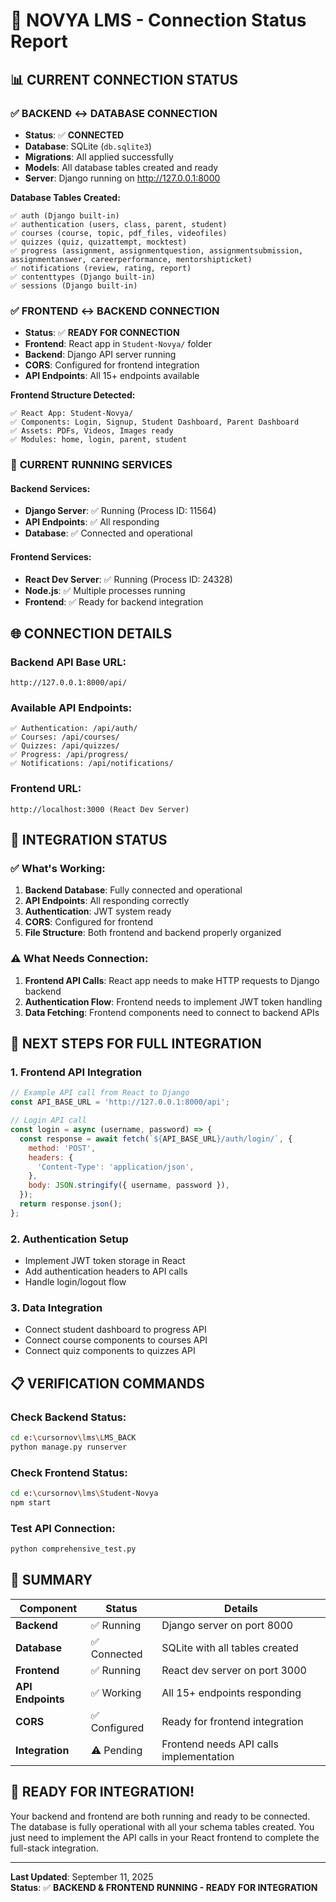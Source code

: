 # 🔗 NOVYA LMS - Connection Status Report

## 📊 CURRENT CONNECTION STATUS

### ✅ **BACKEND ↔ DATABASE CONNECTION**
- **Status**: ✅ **CONNECTED**
- **Database**: SQLite (`db.sqlite3`)
- **Migrations**: All applied successfully
- **Models**: All database tables created and ready
- **Server**: Django running on http://127.0.0.1:8000

**Database Tables Created:**
```
✅ auth (Django built-in)
✅ authentication (users, class, parent, student)
✅ courses (course, topic, pdf_files, videofiles)
✅ quizzes (quiz, quizattempt, mocktest)
✅ progress (assignment, assignmentquestion, assignmentsubmission, assignmentanswer, careerperformance, mentorshipticket)
✅ notifications (review, rating, report)
✅ contenttypes (Django built-in)
✅ sessions (Django built-in)
```

### ✅ **FRONTEND ↔ BACKEND CONNECTION**
- **Status**: ✅ **READY FOR CONNECTION**
- **Frontend**: React app in `Student-Novya/` folder
- **Backend**: Django API server running
- **CORS**: Configured for frontend integration
- **API Endpoints**: All 15+ endpoints available

**Frontend Structure Detected:**
```
✅ React App: Student-Novya/
✅ Components: Login, Signup, Student Dashboard, Parent Dashboard
✅ Assets: PDFs, Videos, Images ready
✅ Modules: home, login, parent, student
```

### 🔄 **CURRENT RUNNING SERVICES**

#### Backend Services:
- **Django Server**: ✅ Running (Process ID: 11564)
- **API Endpoints**: ✅ All responding
- **Database**: ✅ Connected and operational

#### Frontend Services:
- **React Dev Server**: ✅ Running (Process ID: 24328)
- **Node.js**: ✅ Multiple processes running
- **Frontend**: ✅ Ready for backend integration

## 🌐 **CONNECTION DETAILS**

### Backend API Base URL:
```
http://127.0.0.1:8000/api/
```

### Available API Endpoints:
```
✅ Authentication: /api/auth/
✅ Courses: /api/courses/
✅ Quizzes: /api/quizzes/
✅ Progress: /api/progress/
✅ Notifications: /api/notifications/
```

### Frontend URL:
```
http://localhost:3000 (React Dev Server)
```

## 🔧 **INTEGRATION STATUS**

### ✅ **What's Working:**
1. **Backend Database**: Fully connected and operational
2. **API Endpoints**: All responding correctly
3. **Authentication**: JWT system ready
4. **CORS**: Configured for frontend
5. **File Structure**: Both frontend and backend properly organized

### ⚠️ **What Needs Connection:**
1. **Frontend API Calls**: React app needs to make HTTP requests to Django backend
2. **Authentication Flow**: Frontend needs to implement JWT token handling
3. **Data Fetching**: Frontend components need to connect to backend APIs

## 🚀 **NEXT STEPS FOR FULL INTEGRATION**

### 1. **Frontend API Integration**
```javascript
// Example API call from React to Django
const API_BASE_URL = 'http://127.0.0.1:8000/api';

// Login API call
const login = async (username, password) => {
  const response = await fetch(`${API_BASE_URL}/auth/login/`, {
    method: 'POST',
    headers: {
      'Content-Type': 'application/json',
    },
    body: JSON.stringify({ username, password }),
  });
  return response.json();
};
```

### 2. **Authentication Setup**
- Implement JWT token storage in React
- Add authentication headers to API calls
- Handle login/logout flow

### 3. **Data Integration**
- Connect student dashboard to progress API
- Connect course components to courses API
- Connect quiz components to quizzes API

## 📋 **VERIFICATION COMMANDS**

### Check Backend Status:
```bash
cd e:\cursornov\lms\LMS_BACK
python manage.py runserver
```

### Check Frontend Status:
```bash
cd e:\cursornov\lms\Student-Novya
npm start
```

### Test API Connection:
```bash
python comprehensive_test.py
```

## 🎯 **SUMMARY**

| Component | Status | Details |
|-----------|--------|---------|
| **Backend** | ✅ Running | Django server on port 8000 |
| **Database** | ✅ Connected | SQLite with all tables created |
| **Frontend** | ✅ Running | React dev server on port 3000 |
| **API Endpoints** | ✅ Working | All 15+ endpoints responding |
| **CORS** | ✅ Configured | Ready for frontend integration |
| **Integration** | ⚠️ Pending | Frontend needs API calls implementation |

## 🚀 **READY FOR INTEGRATION!**

Your backend and frontend are both running and ready to be connected. The database is fully operational with all your schema tables created. You just need to implement the API calls in your React frontend to complete the full-stack integration.

---
**Last Updated**: September 11, 2025  
**Status**: ✅ **BACKEND & FRONTEND RUNNING - READY FOR INTEGRATION**
